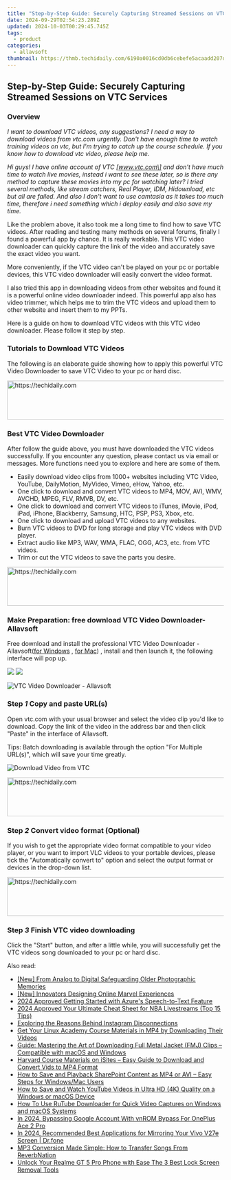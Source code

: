 ```yaml
---
title: "Step-by-Step Guide: Securely Capturing Streamed Sessions on VTC Services"
date: 2024-09-29T02:54:23.289Z
updated: 2024-10-03T00:29:45.745Z
tags:
  - product
categories:
  - allavsoft
thumbnail: https://thmb.techidaily.com/6190a0016cd0db6cebefe5acaadd207d01333c2584c8d35c887e62fae8bb62c7.jpg
---
```


## Step-by-Step Guide: Securely Capturing Streamed Sessions on VTC Services

### Overview

_I want to download VTC videos, any suggestions? I need a way to download videos from vtc.com urgently. Don't have enough time to watch training videos on vtc, but I'm trying to catch up the course schedule. If you know how to download vtc video, please help me._

_Hi guys! I have online account of VTC \[www.vtc.com\] and don't have much time to watch live movies, instead i want to see these later, so is there any method to capture these movies into my pc for watching later? I tried several methods, like stream catchers, Real Player, IDM, Hidownload, etc but all are failed. And also I don't want to use camtasia as it takes too much time, therefore i need something which i deploy easily and also save my time._

Like the problem above, it also took me a long time to find how to save VTC videos. After reading and testing many methods on several forums, finally I found a powerful app by chance. It is really workable. This VTC video downloader can quickly capture the link of the video and accurately save the exact video you want.

More conveniently, if the VTC video can't be played on your pc or portable devices, this VTC video downloader will easily convert the video format.

I also tried this app in downloading videos from other websites and found it is a powerful online video downloader indeed. This powerful app also has video trimmer, which helps me to trim the VTC videos and upload them to other website and insert them to my PPTs.

Here is a guide on how to download VTC videos with this VTC video downloader. Please follow it step by step.

### Tutorials to Download VTC Videos

The following is an elaborate guide showing how to apply this powerful VTC Video Downloader to save VTC Video to your pc or hard disc.

<!-- affiliate ads begin -->
<a href="https://wigfever.sjv.io/c/5597632/2014854/22899" target="_top" id="2014854">
  <img src="//a.impactradius-go.com/display-ad/22899-2014854" border="0" alt="https://techidaily.com" width="728" height="90"/>
</a>
<img height="0" width="0" src="https://wigfever.sjv.io/i/5597632/2014854/22899" style="position:absolute;visibility:hidden;" border="0" />
<!-- affiliate ads end -->

### Best VTC Video Downloader

After follow the guide above, you must have downloaded the VTC videos successfully. If you encounter any question, please contact us via email or messages. More functions need you to explore and here are some of them.

* Easily download video clips from 1000+ websites including VTC Video, YouTube, DailyMotion, MyVideo, Vimeo, eHow, Yahoo, etc.
* One click to download and convert VTC videos to MP4, MOV, AVI, WMV, AVCHD, MPEG, FLV, RMVB, DV, etc.
* One click to download and convert VTC videos to iTunes, iMovie, iPod, iPad, iPhone, Blackberry, Samsung, HTC, PSP, PS3, Xbox, etc.
* One click to download and upload VTC videos to any websites.
* Burn VTC videos to DVD for long storage and play VTC videos with DVD player.
* Extract audio like MP3, WAV, WMA, FLAC, OGG, AC3, etc. from VTC videos.
* Trim or cut the VTC videos to save the parts you desire.

<!-- affiliate ads begin -->
<a href="https://unicoeye.pxf.io/c/5597632/2134227/18498" target="_top" id="2134227">
  <img src="//a.impactradius-go.com/display-ad/18498-2134227" border="0" alt="https://techidaily.com" width="728" height="90"/>
</a>
<img height="0" width="0" src="https://unicoeye.pxf.io/i/5597632/2134227/18498" style="position:absolute;visibility:hidden;" border="0" />
<!-- affiliate ads end -->

### Make Preparation: free download VTC Video Downloader-Allavsoft

Free download and install the professional VTC Video Downloader - Allavsoft([for Windows](https://tools.techidaily.com/allavsoft/products/) , [for Mac](https://tools.techidaily.com/allavsoft/products/)) , install and then launch it, the following interface will pop up.

[![](https://www.allavsoft.com/how-to/../images/how-to/free-download-win.jpg)](https://tools.techidaily.com/allavsoft/products/) [![](https://www.allavsoft.com/how-to/../images/how-to/free-download-mac.jpg)](https://tools.techidaily.com/allavsoft/products/)

![VTC Video Downloader - Allavsoft](https://www.allavsoft.com/how-to/../images/allavsoft/screen-shot-600.jpg)

### Step _1_ Copy and paste URL(s)

Open vtc.com with your usual browser and select the video clip you'd like to download. Copy the link of the video in the address bar and then click "Paste" in the interface of Allavsoft.

Tips: Batch downloading is available through the option "For Multiple URL(s)", which will save your time greatly.

![Download Video from VTC](https://www.allavsoft.com/how-to/../images/how-to/lynda-video-downloader/download-lynda-courses.jpg)

<!-- affiliate ads begin -->
<a href="https://appsumo.8odi.net/c/5597632/2068416/7443" target="_top" id="2068416">
  <img src="//a.impactradius-go.com/display-ad/7443-2068416" border="0" alt="https://techidaily.com" width="728" height="90"/>
</a>
<img height="0" width="0" src="https://appsumo.8odi.net/i/5597632/2068416/7443" style="position:absolute;visibility:hidden;" border="0" />
<!-- affiliate ads end -->

### Step _2_ Convert video format (Optional)

If you wish to get the appropriate video format compatible to your video player, or you want to import VLC videos to your portable devices, please tick the "Automatically convert to" option and select the output format or devices in the drop-down list.

<!-- affiliate ads begin -->
<a href="https://review-au.sjv.io/c/5597632/2098702/14409" target="_top" id="2098702">
  <img src="//a.impactradius-go.com/display-ad/14409-2098702" border="0" alt="https://techidaily.com" width="728" height="90"/>
</a>
<img height="0" width="0" src="https://review-au.sjv.io/i/5597632/2098702/14409" style="position:absolute;visibility:hidden;" border="0" />
<!-- affiliate ads end -->

### Step _3_ Finish VTC video downloading

Click the "Start" button, and after a little while, you will successfully get the VTC videos song downloaded to your pc or hard disc.

<ins class="adsbygoogle"
     style="display:block"
     data-ad-format="autorelaxed"
     data-ad-client="ca-pub-7571918770474297"
     data-ad-slot="1223367746"></ins>

<ins class="adsbygoogle"
     style="display:block"
     data-ad-client="ca-pub-7571918770474297"
     data-ad-slot="8358498916"
     data-ad-format="auto"
     data-full-width-responsive="true"></ins>

<span class="atpl-alsoreadstyle">Also read:</span>
<div><ul>
<li><a href="https://some-techniques.techidaily.com/new-from-analog-to-digital-safeguarding-older-photographic-memories/"><u>[New] From Analog to Digital Safeguarding Older Photographic Memories</u></a></li>
<li><a href="https://facebook-video-share.techidaily.com/new-innovators-designing-online-marvel-experiences/"><u>[New] Innovators Designing Online Marvel Experiences</u></a></li>
<li><a href="https://fox-cloud.techidaily.com/2024-approved-getting-started-with-azures-speech-to-text-feature/"><u>2024 Approved Getting Started with Azure's Speech-to-Text Feature</u></a></li>
<li><a href="https://article-files.techidaily.com/2024-approved-your-ultimate-cheat-sheet-for-nba-livestreams-top-15-tips/"><u>2024 Approved Your Ultimate Cheat Sheet for NBA Livestreams (Top 15 Tips)</u></a></li>
<li><a href="https://instagram-videos.techidaily.com/exploring-the-reasons-behind-instagram-disconnections/"><u>Exploring the Reasons Behind Instagram Disconnections</u></a></li>
<li><a href="https://win-special.techidaily.com/get-your-linux-academy-course-materials-in-mp4-by-downloading-their-videos/"><u>Get Your Linux Academy Course Materials in MP4 by Downloading Their Videos</u></a></li>
<li><a href="https://win-special.techidaily.com/guide-mastering-the-art-of-downloading-full-metal-jacket-fmj-clips-compatible-with-macos-and-windows/"><u>Guide: Mastering the Art of Downloading Full Metal Jacket (FMJ) Clips – Compatible with macOS and Windows</u></a></li>
<li><a href="https://win-special.techidaily.com/harvard-course-materials-on-isites-easy-guide-to-download-and-convert-vids-to-mp4-format/"><u>Harvard Course Materials on iSites – Easy Guide to Download and Convert Vids to MP4 Format</u></a></li>
<li><a href="https://win-special.techidaily.com/how-to-save-and-playback-sharepoint-content-as-mp4-or-avi-easy-steps-for-windowsmac-users/"><u>How to Save and Playback SharePoint Content as MP4 or AVI – Easy Steps for Windows/Mac Users</u></a></li>
<li><a href="https://win-special.techidaily.com/how-to-save-and-watch-youtube-videos-in-ultra-hd-4k-quality-on-a-windows-or-macos-device/"><u>How to Save and Watch YouTube Videos in Ultra HD (4K) Quality on a Windows or macOS Device</u></a></li>
<li><a href="https://win-special.techidaily.com/how-to-use-rutube-downloader-for-quick-video-captures-on-windows-and-macos-systems/"><u>How To Use RuTube Downloader for Quick Video Captures on Windows and macOS Systems</u></a></li>
<li><a href="https://easy-unlock-android.techidaily.com/in-2024-bypassing-google-account-with-vnrom-bypass-for-oneplus-ace-2-pro-by-drfone-android/"><u>In 2024, Bypassing Google Account With vnROM Bypass For OnePlus Ace 2 Pro</u></a></li>
<li><a href="https://screen-mirror.techidaily.com/in-2024-recommended-best-applications-for-mirroring-your-vivo-v27e-screen-drfone-by-drfone-android/"><u>In 2024, Recommended Best Applications for Mirroring Your Vivo V27e Screen | Dr.fone</u></a></li>
<li><a href="https://win-special.techidaily.com/mp3-conversion-made-simple-how-to-transfer-songs-from-reverbnation/"><u>MP3 Conversion Made Simple: How to Transfer Songs From ReverbNation</u></a></li>
<li><a href="https://easy-unlock-android.techidaily.com/unlock-your-realme-gt-5-pro-phone-with-ease-the-3-best-lock-screen-removal-tools-by-drfone-android/"><u>Unlock Your Realme GT 5 Pro Phone with Ease The 3 Best Lock Screen Removal Tools</u></a></li>
</ul></div>

